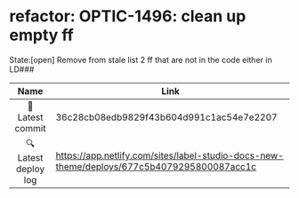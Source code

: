 # refactor: OPTIC-1496: clean up empty ff 
State:[open] Remove from stale list 2 ff that are not in the code either in LD### 


|  Name | Link |
|:-:|------------------------|
|<span aria-hidden="true">🔨</span> Latest commit | 36c28cb08edb9829f43b604d991c1ac54e7e2207 |
|<span aria-hidden="true">🔍</span> Latest deploy log | https://app.netlify.com/sites/label-studio-docs-new-theme/deploys/677c5b4079295800087acc1c |